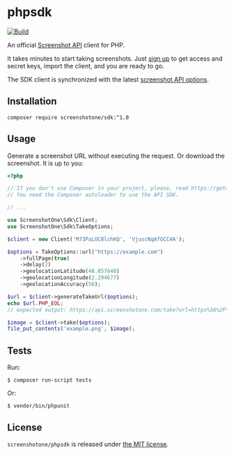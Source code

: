 # phpsdk

[![Build](https://github.com/screenshotone/phpsdk/actions/workflows/build.yml/badge.svg?branch=main)](https://github.com/screenshotone/phpsdk/actions/workflows/build.yml)

An official [Screenshot API](https://screenshotone.com/) client for PHP. 

It takes minutes to start taking screenshots. Just [sign up](https://screenshotone.com/) to get access and secret keys, import the client, and you are ready to go. 

The SDK client is synchronized with the latest [screenshot API options](https://screenshotone.com/docs/options/).

## Installation

```shell
composer require screenshotone/sdk:^1.0
```

## Usage

Generate a screenshot URL without executing the request. Or download the screenshot. It is up to you: 
```php
<?php 

// If you don't use Composer in your project, please, read https://getcomposer.org/doc/01-basic-usage.md#autoloading. 
// You need the Composer autoloader to use the API SDK.

// ...

use ScreenshotOne\Sdk\Client;
use ScreenshotOne\Sdk\TakeOptions;

$client = new Client('M73PaLOC8lchKQ', 'VjuscNqAfGCC4A');

$options = TakeOptions::url("https://example.com")
    ->fullPage(true)
    ->delay(2)
    ->geolocationLatitude(48.857648)
    ->geolocationLongitude(2.294677)
    ->geolocationAccuracy(50);

$url = $client->generateTakeUrl($options);
echo $url.PHP_EOL;
// expected output: https://api.screenshotone.com/take?url=https%3A%2F%2Fexample.com...

$image = $client->take($options);
file_put_contents('example.png', $image);
```

## Tests 

Run: 
```
$ composer run-script tests
```

Or: 
```
$ vendor/bin/phpunit
```

## License 

`screenshotone/phpsdk` is released under [the MIT license](LICENSE).
